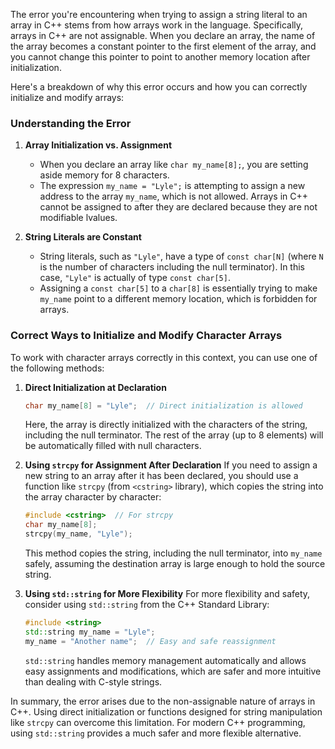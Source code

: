 The error you're encountering when trying to assign a string literal to an array in C++ stems from how arrays work in the language. Specifically, arrays in C++ are not assignable. When you declare an array, the name of the array becomes a constant pointer to the first element of the array, and you cannot change this pointer to point to another memory location after initialization.

Here's a breakdown of why this error occurs and how you can correctly initialize and modify arrays:

### Understanding the Error

1. **Array Initialization vs. Assignment**

   - When you declare an array like `char my_name[8];`, you are setting aside memory for 8 characters.
   - The expression `my_name = "Lyle";` is attempting to assign a new address to the array `my_name`, which is not allowed. Arrays in C++ cannot be assigned to after they are declared because they are not modifiable lvalues.

2. **String Literals are Constant**
   - String literals, such as `"Lyle"`, have a type of `const char[N]` (where `N` is the number of characters including the null terminator). In this case, `"Lyle"` is actually of type `const char[5]`.
   - Assigning a `const char[5]` to a `char[8]` is essentially trying to make `my_name` point to a different memory location, which is forbidden for arrays.

### Correct Ways to Initialize and Modify Character Arrays

To work with character arrays correctly in this context, you can use one of the following methods:

1. **Direct Initialization at Declaration**

   ```cpp
   char my_name[8] = "Lyle";  // Direct initialization is allowed
   ```

   Here, the array is directly initialized with the characters of the string, including the null terminator. The rest of the array (up to 8 elements) will be automatically filled with null characters.

2. **Using `strcpy` for Assignment After Declaration**
   If you need to assign a new string to an array after it has been declared, you should use a function like `strcpy` (from `<cstring>` library), which copies the string into the array character by character:

   ```cpp
   #include <cstring>  // For strcpy
   char my_name[8];
   strcpy(my_name, "Lyle");
   ```

   This method copies the string, including the null terminator, into `my_name` safely, assuming the destination array is large enough to hold the source string.

3. **Using `std::string` for More Flexibility**
   For more flexibility and safety, consider using `std::string` from the C++ Standard Library:
   ```cpp
   #include <string>
   std::string my_name = "Lyle";
   my_name = "Another name";  // Easy and safe reassignment
   ```
   `std::string` handles memory management automatically and allows easy assignments and modifications, which are safer and more intuitive than dealing with C-style strings.

In summary, the error arises due to the non-assignable nature of arrays in C++. Using direct initialization or functions designed for string manipulation like `strcpy` can overcome this limitation. For modern C++ programming, using `std::string` provides a much safer and more flexible alternative.
